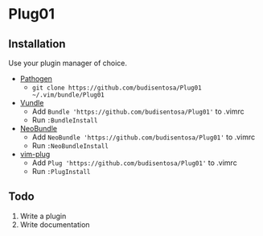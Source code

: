 # Plug01

## Installation

Use your plugin manager of choice.

- [Pathogen](https://github.com/tpope/vim-pathogen)
  - `git clone https://github.com/budisentosa/Plug01 ~/.vim/bundle/Plug01`
- [Vundle](https://github.com/gmarik/vundle)
  - Add `Bundle 'https://github.com/budisentosa/Plug01'` to .vimrc
  - Run `:BundleInstall`
- [NeoBundle](https://github.com/Shougo/neobundle.vim)
  - Add `NeoBundle 'https://github.com/budisentosa/Plug01'` to .vimrc
  - Run `:NeoBundleInstall`
- [vim-plug](https://github.com/junegunn/vim-plug)
  - Add `Plug 'https://github.com/budisentosa/Plug01'` to .vimrc
  - Run `:PlugInstall`

## Todo

1. Write a plugin
2. Write documentation
